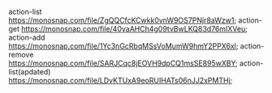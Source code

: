 action-list https://monosnap.com/file/ZgQQCfcKCwkk0vnW9OS7PNjr8aWzw1;
action-get https://monosnap.com/file/40yaAHCh4g09tvBwLKQ83d76mIXVeu;
action-add https://monosnap.com/file/1Yc3nGcRbqMSsVoMumW9hmY2PPX6xl;
action-remove https://monosnap.com/file/SARJCqc8jEOVH9dpCQ1msSE895wXBY;
action-list(apdated) https://monosnap.com/file/LDvKTUxA9eoRUIHATs06nJJ2xPMTHj;